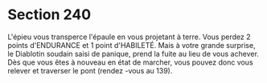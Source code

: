# Section 240

L'épieu vous transperce l'épaule en vous projetant à terre. Vous
perdez 2 points d'ENDURANCE et 1 point d'HABILETÉ. Mais à
votre grande surprise, le Diablotin soudain saisi  de panique, prend
la fuite au lieu de vous achever. Dès que vous êtes à nouveau en
état de marcher, vous pouvez donc vous relever et traverser le pont
(rendez -vous au  139).